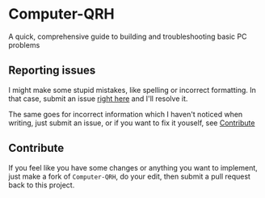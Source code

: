 # Computer-QRH
A quick, comprehensive guide to building and troubleshooting basic PC problems


## Reporting issues
I might make some stupid mistakes, like spelling or incorrect formatting. In that case, submit an issue [right here](https://github.com/Howardohyea/Computer-QRH/issues) and I'll resolve it. 

The same goes for incorrect information which I haven't noticed when writing, just submit an issue, or if you want to fix it youself, see [Contribute](#contribute)

## Contribute
If you feel like you have some changes or anything you want to implement, just make a fork of `Computer-QRH`, do your edit, then submit a pull request back to this project. 